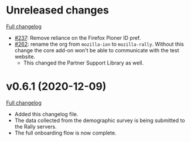 # Unreleased changes

[Full changelog](https://github.com/mozilla-rally/core-addon/compare/v0.6.1...master)

* [#237](https://github.com/mozilla-rally/core-addon/pull/237): Remove reliance on the Firefox Pioner ID pref.
* [#262](https://github.com/mozilla-rally/core-addon/pull/262): rename the org from `mozilla-ion` to `mozilla-rally`. Without this change the core add-on won't be able to communicate with the test website.
  * This changed the Partner Support Library as well.

# v0.6.1 (2020-12-09)

[Full changelog](https://github.com/mozilla-rally/core-addon/compare/v0.6.0...master)

* Added this changelog file.
* The data collected from the demographic survey is being submitted to the Rally servers.
* The full onboarding flow is now complete.
